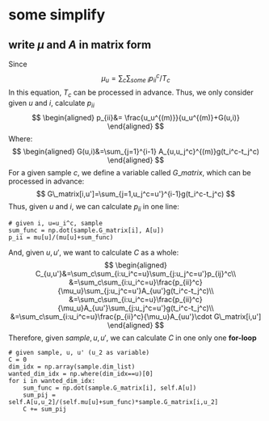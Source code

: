 # some simplify
## write $\mu$ and $A$ in matrix form
Since
$$
\mu_u=\sum_c\sum_{some\ i}p_{ii}^c/T_c
$$
In this equation, $T_c$ can be processed in advance. Thus, we only consider given $u$ and $i$, calculate $p_{ii}$
$$
\begin{aligned}
    p_{ii}&= \frac{u_u^{(m)}}{u_u^{(m)}+G(u,i)}
\end{aligned}
$$
Where:
$$
\begin{aligned}
G(u,i)&=\sum_{j=1}^{i-1} A_{u,u_j^c}^{(m)}g(t_i^c-t_j^c)
\end{aligned}
$$
For a given sample $c$, we define a variable called $G\_matrix$, which can be processed in advance:
$$
G\_matrix[i,u']=\sum_{j=1,u_j^c=u'}^{i-1}g(t_i^c-t_j^c)
$$
Thus, given $u$ and $i$, we can calculate $p_{ii}$ in one line:
```
# given i, u=u_i^c, sample
sum_func = np.dot(sample.G_matrix[i], A[u])
p_ii = mu[u]/(mu[u]+sum_func)
```
And, given $u, u'$, we want to calculate $C$ as a whole:
$$
\begin{aligned}
C_{u,u'}&=\sum_c\sum_{i:u_i^c=u}\sum_{j:u_j^c=u'}p_{ij}^c\\
&=\sum_c\sum_{i:u_i^c=u}\frac{p_{ii}^c}{\mu_u}\sum_{j:u_j^c=u'}A_{uu'}g(t_i^c-t_j^c)\\
&=\sum_c\sum_{i:u_i^c=u}\frac{p_{ii}^c}{\mu_u}A_{uu'}\sum_{j:u_j^c=u'}g(t_i^c-t_j^c)\\
&=\sum_c\sum_{i:u_i^c=u}\frac{p_{ii}^c}{\mu_u}A_{uu'}\cdot G\_matrix[i,u']
\end{aligned}
$$
Therefore, given $sample, u, u'$, we can calculate $C$ in one only one **for-loop**
```
# given sample, u, u' (u_2 as variable)
C = 0
dim_idx = np.array(sample.dim_list)
wanted_dim_idx = np.where(dim_idx==u)[0]
for i in wanted_dim_idx:
    sum_func = np.dot(sample.G_matrix[i], self.A[u])
    sum_pij = self.A[u,u_2]/(self.mu[u]+sum_func)*sample.G_matrix[i,u_2]
    C += sum_pij
```
